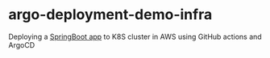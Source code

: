 # argo-deployment-demo-infra
Deploying a [SpringBoot app](https://github.com/kolyaiks/argo-deloyment-demo-app) to K8S cluster in AWS using GitHub actions and ArgoCD

